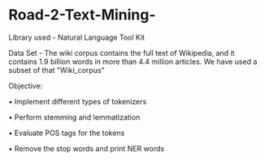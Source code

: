 # Road-2-Text-Mining-
Library used - Natural Language Tool Kit

Data Set - The wiki corpus contains the full text of Wikipedia, and it contains 1.9 billion words in more than 4.4 million articles. We have used a subset of that "Wiki_corpus"



Objective:

• Implement different types of tokenizers

• Perform stemming and lemmatization

• Evaluate POS tags for the tokens

• Remove the stop words and print NER words
